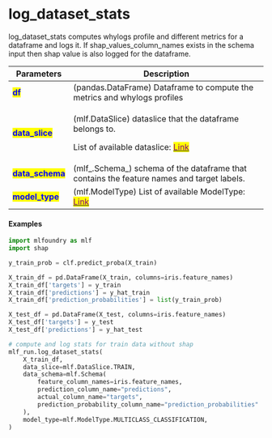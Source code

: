 # log\_dataset\_stats

log\_dataset\_stats computes whylogs profile and different metrics for a dataframe and logs it. If shap\_values\_column\_names exists in the schema input then shap value is also logged for the dataframe.

| Parameters                                        | Description                                                                                                                                                                                             |
| ------------------------------------------------- | ------------------------------------------------------------------------------------------------------------------------------------------------------------------------------------------------------- |
| <mark style="color:blue;">**df**</mark>           | (pandas.DataFrame) Dataframe to compute the metrics and whylogs profiles                                                                                                                                |
| <mark style="color:blue;">**data\_slice**</mark>  | <p>(mlf.DataSlice) dataslice that the dataframe belongs to.</p><p>List of available dataslice: <a href="../enums.md"><mark style="color:purple;">Link</mark></a><mark style="color:purple;"></mark></p> |
| <mark style="color:blue;">**data\_schema**</mark> | (mlf\_.Schema\_) schema of the dataframe that contains the feature names and target labels.                                                                                                             |
| <mark style="color:blue;">**model\_type**</mark>  | (mlf.ModelType) List of available ModelType: [<mark style="color:purple;">Link</mark>](../enums.md#modeltype)<mark style="color:purple;"></mark>                                                        |

#### Examples

```python
import mlfoundry as mlf
import shap

y_train_prob = clf.predict_proba(X_train)

X_train_df = pd.DataFrame(X_train, columns=iris.feature_names)
X_train_df['targets'] = y_train
X_train_df['predictions'] = y_hat_train
X_train_df['prediction_probabilities'] = list(y_train_prob)

X_test_df = pd.DataFrame(X_test, columns=iris.feature_names)
X_test_df['targets'] = y_test
X_test_df['predictions'] = y_hat_test

# compute and log stats for train data without shap
mlf_run.log_dataset_stats(
    X_train_df, 
    data_slice=mlf.DataSlice.TRAIN,
    data_schema=mlf.Schema(
        feature_column_names=iris.feature_names,
        prediction_column_name="predictions",
        actual_column_name="targets",
        prediction_probability_column_name="prediction_probabilities"   # to calculate probability related metrics
    ),
    model_type=mlf.ModelType.MULTICLASS_CLASSIFICATION,
)
```
